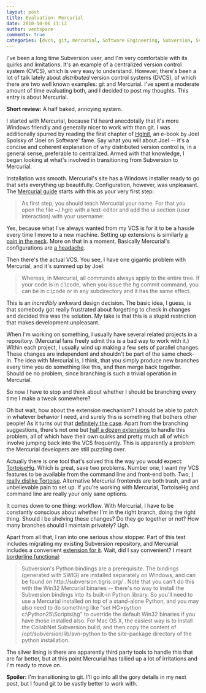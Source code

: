 ```yaml
---
layout: post
title: Evaluation: Mercurial
date: 2010-10-06 11:13
author: ventspace
comments: true
categories: [dvcs, git, mercurial, Software Engineering, Subversion, SVN, TortoiseHg]
---
```

I've been a long time Subversion user, and I'm very comfortable with its quirks and limitations. It's an example of a centralized version control system (CVCS), which is very easy to understand. However, there's been a lot of talk lately about <i>distributed</i> version control systems (DVCS), of which there are two well known examples: git and Mercurial. I've spent a moderate amount of time evaluating both, and I decided to post my thoughts. This entry is about Mercurial.

<b>Short review:</b> A half baked, annoying system.

I started with Mercurial, because I'd heard anecdotally that it's more Windows friendly and generally nicer to work with than git. I was additionally spurred by reading the first chapter of <a href="http://hginit.com/">HgInit</a>, an e-book by Joel Spolsky of 'Joel on Software' fame. Say what you will about Joel -- it's a concise and coherent explanation of why distributed version control is, in a general sense, preferable to centralized. Armed with that knowledge, I began looking at what's involved in transitioning from Subversion to Mercurial.

Installation was smooth. Mercurial's site has a Windows installer ready to go that sets everything up beautifully. Configuration, however, was unpleasant. The <a href="http://mercurial.selenic.com/guide/">Mercurial guide</a> starts with this as your very first step:
<blockquote>As first step, you should teach Mercurial your name. For that you open the file ~/.hgrc with a text-editor and add the ui section (user interaction) with your username:</blockquote>
Yes, because what I've always wanted from my VCS is for it to be a hassle every time I move to a new machine. Setting up extensions is similarly <a href="http://mercurial.selenic.com/wiki/UsingExtensions">a pain in the neck</a>. More on that in a moment. Basically Mercurial's configurations are <A href="http://www.selenic.com/mercurial/hgrc.5.html">a headache</a>.

Then there's the actual VCS. You see, I have one gigantic problem with Mercurial, and it's summed up by Joel:
<blockquote>Whereas, in Mercurial, all commands always apply to the entire tree. If your code is in c:\code, when you issue the hg commit command, you can be in c:\code or in any subdirectory and it has the same effect.</blockquote>This is an <i>incredibly</i> awkward design decision. The basic idea, I guess, is that somebody got really frustrated about forgetting to check in changes and decided this was the solution. My take is that this is a stupid restriction that makes development unpleasant.

When I'm working on something, I usually have several related projects in a repository. (Mercurial fans freely admit this is a bad way to work with it.) Within each project, I usually wind up making a few sets of parallel changes. These changes are independent and shouldn't be part of the same check-in. The idea with Mercurial is, I think, that you simply produce new branches every time you do something like this, and then merge back together. Should be no problem, since branching is such a trivial operation in Mercurial.

So now I have to stop and think about whether I should be branching every time I make a tweak somewhere?

Oh but wait, how about the extension mechanism? I should be able to patch in whatever behavior I need, and surely this is something that bothers other people! As it turns out that <a href="http://stackoverflow.com/questions/3012928/doing-without-partial-commits-the-mercurial-way">definitely the case</a>. Apart from the branching suggestions, there's not one but <a href="http://mercurial.selenic.com/wiki/PatchHandlingUnificationRFC">half a dozen extensions</a> to handle this problem, all of which have their own quirks and pretty much all of which involve jumping back into the VCS frequently. This is apparently a problem the Mercurial developers are still puzzling over.

Actually there is one tool that's solved this the way you would expect: <a href="http://tortoisehg.bitbucket.org/">TortoiseHg</a>. Which is great, save two problems. Number one, I want my VCS features to be available from the command line and front-end both. Two, <a href="http://ventspace.wordpress.com/2009/12/22/my-favorite-svn-tool-smartsvn/">I really dislike Tortoise</a>. Alternative Mercurial frontends are both trash, and an unbelievable pain to set up. If you're working with Mercurial, TortoiseHg and command line are really your only sane options.

It comes down to one thing: workflow. With Mercurial, I have to be constantly conscious about whether I'm in the right branch, doing the right thing. Should I be shelving these changes? Do they go together or not? How many branches should I maintain privately? Ugh. 

Apart from all that, I ran into one serious show stopper. Part of this test includes migrating my existing Subversion repository, and Mercurial includes a convenient <a href="http://mercurial.selenic.com/wiki/ConvertExtension">extension for it</a>. Wait, did I say convenient? I meant <a href="http://mercurial.selenic.com/wiki/ConvertExtension#Converting_from_Subversion">borderline functional</a>:
<blockquote>Subversion's Python bindings are a prerequisite. The bindings (generated with SWIG) are installed separately on Windows, and can be found on http://subversion.tigris.org/ . Note that you can't do this with the Win32 Mercurial binaries -- there's no way to install the Subversion bindings into its built-in Python library. So you'll need to use a Mercurial installed on top of a stand-alone Python, and you may also need to do something like "set HG=python c:\Python25\Scripts\hg" to override the default Win32 binaries if you have those installed also. For Mac OS X, the easiest way is to install the CollabNet Subversion build, and then copy the content of /opt/subversion/lib/svn-python to the site-package directory of the python installation.</blockquote>
The silver lining is there are apparently third party tools to handle this that are far better, but at this point Mercurial has tallied up a lot of irritations and I'm ready to move on.

<b>Spoiler:</b> I'm transitioning to git. I'll go into all the gory details in my next post, but I found git to be vastly better to work with.

